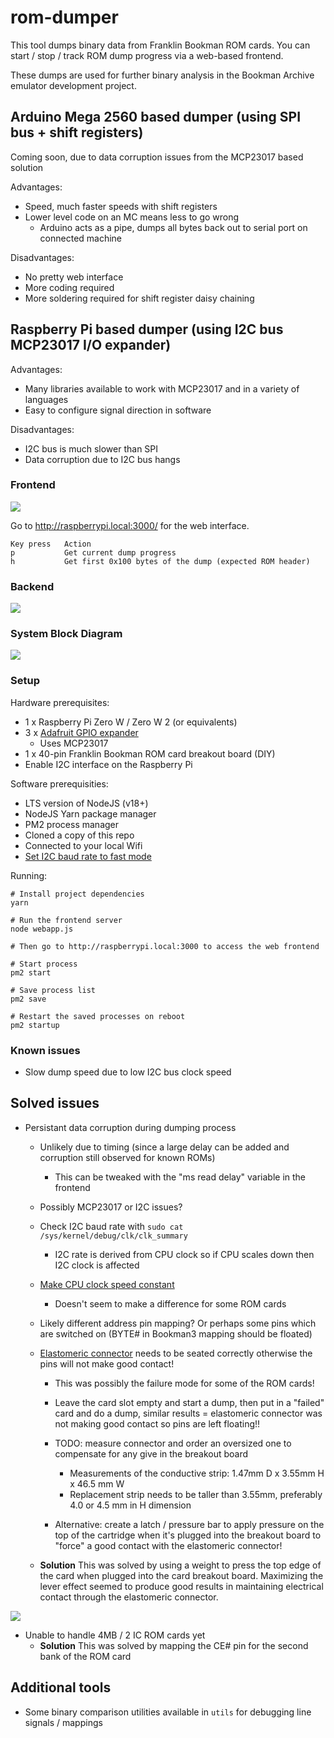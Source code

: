 # rom-dumper

This tool dumps binary data from Franklin Bookman ROM cards. You can start / stop / track ROM dump progress via a web-based frontend.

These dumps are used for further binary analysis in the Bookman Archive emulator development project.

## Arduino Mega 2560 based dumper (using SPI bus + shift registers)

Coming soon, due to data corruption issues from the MCP23017 based solution

Advantages:
- Speed, much faster speeds with shift registers
- Lower level code on an MC means less to go wrong
    - Arduino acts as a pipe, dumps all bytes back out to serial port on connected machine

Disadvantages:
- No pretty web interface
- More coding required
- More soldering required for shift register daisy chaining

## Raspberry Pi based dumper (using I2C bus MCP23017 I/O expander)

Advantages:
- Many libraries available to work with MCP23017 and in a variety of languages
- Easy to configure signal direction in software

Disadvantages:
- I2C bus is much slower than SPI
- Data corruption due to I2C bus hangs

### Frontend

<img src="photos/Screen Shot 2021-09-26 at 9.12.14 PM.png">

Go to http://raspberrypi.local:3000/ for the web interface.

```
Key press   Action
p           Get current dump progress
h           Get first 0x100 bytes of the dump (expected ROM header)
```
### Backend

<img src="photos/DSC06466.JPG">


### System Block Diagram

<img src="photos/blockdiagram.png">

### Setup

Hardware prerequisites:
- 1 x Raspberry Pi Zero W / Zero W 2 (or equivalents)
- 3 x [Adafruit GPIO expander](https://www.adafruit.com/product/4132)
    - Uses MCP23017
- 1 x 40-pin Franklin Bookman ROM card breakout board (DIY)
- Enable I2C interface on the Raspberry Pi

Software prerequisities: 
- LTS version of NodeJS (v18+)
- NodeJS Yarn package manager
- PM2 process manager
- Cloned a copy of this repo
- Connected to your local Wifi
- [Set I2C baud rate to fast mode](https://raspberrypi.stackexchange.com/a/117910)

Running:

```
# Install project dependencies
yarn

# Run the frontend server
node webapp.js

# Then go to http://raspberrypi.local:3000 to access the web frontend
```

```
# Start process
pm2 start

# Save process list
pm2 save

# Restart the saved processes on reboot
pm2 startup
```
### Known issues
- Slow dump speed due to low I2C bus clock speed

## Solved issues
- Persistant data corruption during dumping process
    - Unlikely due to timing (since a large delay can be added and corruption still observed for known ROMs)
        - This can be tweaked with the "ms read delay" variable in the frontend
    - Possibly MCP23017 or I2C issues?
    - Check I2C baud rate with `sudo cat /sys/kernel/debug/clk/clk_summary`
        - I2C rate is derived from CPU clock so if CPU scales down then I2C clock is affected
    - [Make CPU clock speed constant](https://forums.raspberrypi.com/viewtopic.php?t=325091#p1946018)
        - Doesn't seem to make a difference for some ROM cards
    - Likely different address pin mapping? Or perhaps some pins which are switched on (BYTE# in Bookman3 mapping should be floated)
    
    - [Elastomeric connector](https://en.wikipedia.org/wiki/Elastomeric_connector) needs to be seated correctly otherwise the pins will not make good contact!
        - This was possibly the failure mode for some of the ROM cards!
        - Leave the card slot empty and start a dump, then put in a "failed" card and do a dump, similar results = elastomeric connector was not making good contact so pins are left floating!!
        - TODO: measure connector and order an oversized one to compensate for any give in the breakout board
            - Measurements of the conductive strip: 1.47mm D x 3.55mm H x 46.5 mm W
            - Replacement strip needs to be taller than 3.55mm, preferably 4.0 or 4.5 mm in H dimension
            
        - Alternative: create a latch / pressure bar to apply pressure on the top of the cartridge when it's plugged into the breakout board to "force" a good contact with the elastomeric connector!

    - **Solution** This was solved by using a weight to press the top edge of the card when plugged into the card breakout board. Maximizing the lever effect seemed to produce good results in maintaining electrical contact through the elastomeric connector.

<img src="photos/IMG_20221207_134711.jpg">


- Unable to handle 4MB / 2 IC ROM cards yet
    - **Solution** This was solved by mapping the CE# pin for the second bank of the ROM card

## Additional tools
- Some binary comparison utilities available in `utils` for debugging line signals / mappings

